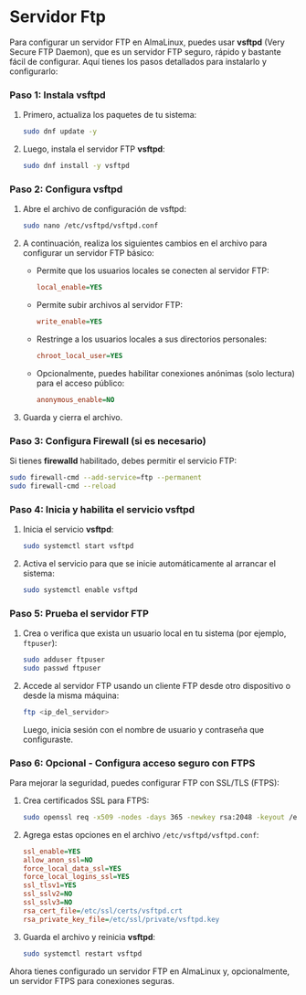 # Servidor Ftp

Para configurar un servidor FTP en AlmaLinux, puedes usar **vsftpd** (Very Secure FTP Daemon), que es un servidor FTP seguro, rápido y bastante fácil de configurar. Aquí tienes los pasos detallados para instalarlo y configurarlo:

### Paso 1: Instala vsftpd
1. Primero, actualiza los paquetes de tu sistema:

   ```bash
   sudo dnf update -y
   ```

2. Luego, instala el servidor FTP **vsftpd**:

   ```bash
   sudo dnf install -y vsftpd
   ```

### Paso 2: Configura vsftpd
1. Abre el archivo de configuración de vsftpd:

   ```bash
   sudo nano /etc/vsftpd/vsftpd.conf
   ```

2. A continuación, realiza los siguientes cambios en el archivo para configurar un servidor FTP básico:

   - Permite que los usuarios locales se conecten al servidor FTP:
     
     ```ini
     local_enable=YES
     ```

   - Permite subir archivos al servidor FTP:
     
     ```ini
     write_enable=YES
     ```

   - Restringe a los usuarios locales a sus directorios personales:

     ```ini
     chroot_local_user=YES
     ```

   - Opcionalmente, puedes habilitar conexiones anónimas (solo lectura) para el acceso público:

     ```ini
     anonymous_enable=NO
     ```

3. Guarda y cierra el archivo.

### Paso 3: Configura Firewall (si es necesario)
Si tienes **firewalld** habilitado, debes permitir el servicio FTP:

```bash
sudo firewall-cmd --add-service=ftp --permanent
sudo firewall-cmd --reload
```

### Paso 4: Inicia y habilita el servicio vsftpd
1. Inicia el servicio **vsftpd**:

   ```bash
   sudo systemctl start vsftpd
   ```

2. Activa el servicio para que se inicie automáticamente al arrancar el sistema:

   ```bash
   sudo systemctl enable vsftpd
   ```

### Paso 5: Prueba el servidor FTP
1. Crea o verifica que exista un usuario local en tu sistema (por ejemplo, `ftpuser`):

   ```bash
   sudo adduser ftpuser
   sudo passwd ftpuser
   ```

2. Accede al servidor FTP usando un cliente FTP desde otro dispositivo o desde la misma máquina:

   ```bash
   ftp <ip_del_servidor>
   ```

   Luego, inicia sesión con el nombre de usuario y contraseña que configuraste.

### Paso 6: Opcional - Configura acceso seguro con FTPS
Para mejorar la seguridad, puedes configurar FTP con SSL/TLS (FTPS):

1. Crea certificados SSL para FTPS:

   ```bash
   sudo openssl req -x509 -nodes -days 365 -newkey rsa:2048 -keyout /etc/ssl/private/vsftpd.key -out /etc/ssl/certs/vsftpd.crt
   ```

2. Agrega estas opciones en el archivo `/etc/vsftpd/vsftpd.conf`:

   ```ini
   ssl_enable=YES
   allow_anon_ssl=NO
   force_local_data_ssl=YES
   force_local_logins_ssl=YES
   ssl_tlsv1=YES
   ssl_sslv2=NO
   ssl_sslv3=NO
   rsa_cert_file=/etc/ssl/certs/vsftpd.crt
   rsa_private_key_file=/etc/ssl/private/vsftpd.key
   ```

3. Guarda el archivo y reinicia **vsftpd**:

   ```bash
   sudo systemctl restart vsftpd
   ```

Ahora tienes configurado un servidor FTP en AlmaLinux y, opcionalmente, un servidor FTPS para conexiones seguras.
